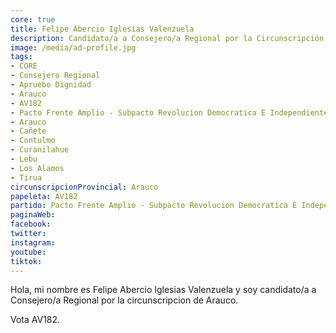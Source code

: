 ```yaml
---
core: true
title: Felipe Abercio Iglesias Valenzuela
description: Candidato/a a Consejero/a Regional por la Circunscripción de Arauco
image: /media/ad-profile.jpg
tags:
- CORE
- Consejero Regional
- Apruebo Dignidad
- Arauco
- AV182
- Pacto Frente Amplio - Subpacto Revolucion Democratica E Independientes - Independientes
- Arauco
- Cañete
- Contulmo
- Curanilahue
- Lebu
- Los Alamos
- Tirua
circunscripcionProvincial: Arauco
papeleta: AV182
partido: Pacto Frente Amplio - Subpacto Revolucion Democratica E Independientes - Independientes
paginaWeb:
facebook:
twitter:
instagram:
youtube:
tiktok:
---
```

Hola, mi nombre es Felipe Abercio Iglesias Valenzuela y soy candidato/a a Consejero/a Regional por la circunscripcion de Arauco.

Vota AV182.
